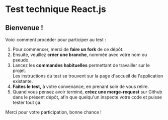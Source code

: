 # Test technique React.js

## Bienvenue !

Voici comment procéder pour participer au test :

1. Pour commencer, merci de **faire un fork** de ce dépôt.
2. Ensuite, veuillez **créer une branche**, nommée avec votre nom ou pseudo.
3. Lancez les **commandes habituelles** permettant de travailler sur le projet.<br>
  Les instructions du test se trouvent sur la page d'accueil de l'application
  existante.
4. **Faites le test,** à votre convenance, en prenant soin de vous relire.
5. Quand vous pensez avoir terminé, **créez une merge-request** sur Github dans
  le présent dépôt, afin que quelqu'un inspecte votre code et puisse tester tout ça.

Merci pour votre participation, bonne chance !
